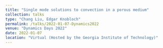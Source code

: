 ```yaml
---
title: "Single mode solutions to convection in a porous medium"
collection: talks
type: "Chang Liu, Edgar Knobloch"
permalink: /talks/2022-01-07-Dynamics2022
venue: "Dynamics Days 2022"
date: 2022-01-07
location: "Virtual (Hosted by the Georgia Institute of Technology)"
---
```

